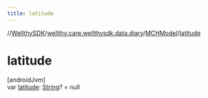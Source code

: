 ```yaml
---
title: latitude
---
```

//[WellthySDK](../../../index.html)/[wellthy.care.wellthysdk.data.diary](../index.html)/[MCHModel](index.html)/[latitude](latitude.html)



# latitude



[androidJvm]\
var [latitude](latitude.html): [String](https://kotlinlang.org/api/latest/jvm/stdlib/kotlin/-string/index.html)? = null





